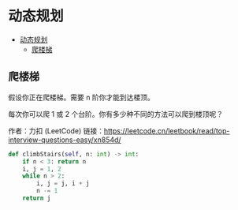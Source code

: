 # 动态规划

- [动态规划](#动态规划)
  - [爬楼梯](#爬楼梯)




## 爬楼梯

假设你正在爬楼梯。需要 n 阶你才能到达楼顶。

每次你可以爬 1 或 2 个台阶。你有多少种不同的方法可以爬到楼顶呢？


作者：力扣 (LeetCode)
链接：https://leetcode.cn/leetbook/read/top-interview-questions-easy/xn854d/

```python
def climbStairs(self, n: int) -> int:
    if n < 3: return n
    i, j = 1, 2
    while n > 2:
        i, j = j, i + j
        n -= 1
    return j
```
